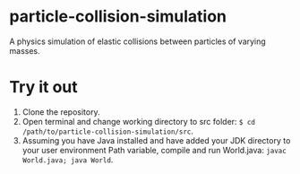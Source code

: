 # particle-collision-simulation
A physics simulation of elastic collisions between particles of varying masses.

# Try it out
1. Clone the repository.
2. Open terminal and change working directory to src folder: `$ cd /path/to/particle-collision-simulation/src`. 
3. Assuming you have Java installed and have added your JDK directory to your user environment Path variable, compile and run World.java: `javac World.java; java World`.
